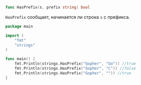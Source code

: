 ```go
func HasPrefix(s, prefix string) bool
```

`HasPrefix` сообщает, начинается ли строка `s` с префикса.

```go
package main

import (
	"fmt"
	"strings"
)

func main() {
	fmt.Println(strings.HasPrefix("Gopher", "Go")) //true
	fmt.Println(strings.HasPrefix("Gopher", "C")) //false
	fmt.Println(strings.HasPrefix("Gopher", "")) //true
}
```